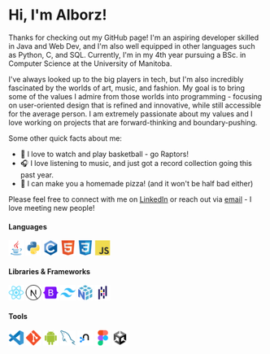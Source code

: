# Hi, I'm Alborz!
Thanks for checking out my GitHub page! I'm an aspiring developer skilled in Java and Web Dev, and I'm also well equipped in other languages such as Python, C, and SQL. Currently, I'm in my 4th year pursuing a BSc. in Computer Science at the University of Manitoba.

I've always looked up to the big players in tech, but I'm also incredibly fascinated by the worlds of art, music, and fashion. My goal is to bring some of the values I admire from those worlds into programming - focusing on user-oriented design that is refined and innovative, while still accessible for the average person. I am extremely passionate about my values and I love working on projects that are forward-thinking and boundary-pushing.

Some other quick facts about me:
- 🏀 I love to watch and play basketball - go Raptors!
- 🎧 I love listening to music, and just got a record collection going this past year.
- 🍕 I can make you a homemade pizza! (and it won't be half bad either)

Please feel free to connect with me on [LinkedIn](https://www.linkedin.com/in/alborzk) or reach out via [email](mailto:khakbaza@myumanitoba.ca) - I love meeting new people!

#### Languages
<p>
  <img src="https://raw.githubusercontent.com/devicons/devicon/master/icons/java/java-original.svg" alt="java" width="30" height="30"/>
  <img src="https://raw.githubusercontent.com/devicons/devicon/master/icons/python/python-original.svg" alt="python" width="30" height="30"/>
  <img src="https://raw.githubusercontent.com/devicons/devicon/master/icons/c/c-original.svg" alt="c" width="30" height="30"/>  
  <img src="https://raw.githubusercontent.com/devicons/devicon/master/icons/html5/html5-original.svg" alt="html5" width="30" height="30"/>
  <img src="https://raw.githubusercontent.com/devicons/devicon/master/icons/css3/css3-original.svg" alt="css3" width="30" height="30"/>
  <img src="https://raw.githubusercontent.com/devicons/devicon/master/icons/javascript/javascript-original.svg" alt="javascript" width="30" height="30"/> 
</p>

#### Libraries & Frameworks
<p>

  <img src="https://raw.githubusercontent.com/devicons/devicon/master/icons/react/react-original.svg" alt="react" width="30" height="30"/>
  <img src="https://raw.githubusercontent.com/devicons/devicon/master/icons/nextjs/nextjs-line.svg" alt="nextjs" width="30" height="30"/>  
  <img src="https://raw.githubusercontent.com/devicons/devicon/master/icons/bootstrap/bootstrap-original.svg" alt="bootstrap" width="30" height="30"/>
  <img src="https://raw.githubusercontent.com/devicons/devicon/master/icons/tailwindcss/tailwindcss-plain.svg" alt="tailwindcss" width="30" height="30"/>
  <img src="https://raw.githubusercontent.com/devicons/devicon/master/icons/numpy/numpy-original.svg" alt="numpy" width="30" height="30"/>
  <img src="https://raw.githubusercontent.com/devicons/devicon/master/icons/pandas/pandas-original.svg" alt="pandas" width="30" height="30"/>  
</p> 

#### Tools
<p> 
  <img src="https://raw.githubusercontent.com/devicons/devicon/master/icons/vscode/vscode-original.svg" alt="vscode" width="30" height="30"/>   
  <img src="https://raw.githubusercontent.com/devicons/devicon/master/icons/git/git-original.svg" alt="git" width="30" height="30"/>  
  <img src="https://raw.githubusercontent.com/devicons/devicon/master/icons/android/android-plain.svg" alt="androidstudio" width="30" height="30"/>
  <img src="https://raw.githubusercontent.com/devicons/devicon/master/icons/mysql/mysql-original.svg" alt="mysql" width="30" height="30"/>
  <img src="https://raw.githubusercontent.com/devicons/devicon/master/icons/neo4j/neo4j-original.svg" alt="neo4j" width="30" height="30"/>  
  <img src="https://raw.githubusercontent.com/devicons/devicon/master/icons/figma/figma-original.svg" alt="figma" width="30" height="30"/>
  <img src="https://raw.githubusercontent.com/devicons/devicon/master/icons/unity/unity-original.svg" alt="unity" width="30" height="30"/> 
</p>
  
<!-- ### On My Radar
<p> 
  <img src="https://raw.githubusercontent.com/devicons/devicon/master/icons/csharp/csharp-original.svg" alt="csharp" width="30" height="30"/>
  <img src="https://raw.githubusercontent.com/devicons/devicon/master/icons/cplusplus/cplusplus-original.svg" alt="cplusplus" width="30" height="30"/>
  <img src="https://raw.githubusercontent.com/devicons/devicon/master/icons/angularjs/angularjs-original.svg" alt="angular" width="30" height="30"/>
  <img src="https://raw.githubusercontent.com/devicons/devicon/master/icons/django/django-plain.svg" alt="django" width="30" height="30"/>
  <img src="https://raw.githubusercontent.com/devicons/devicon/master/icons/docker/docker-original.svg" alt="docker" width="30" height="30"/>
</p> -->

